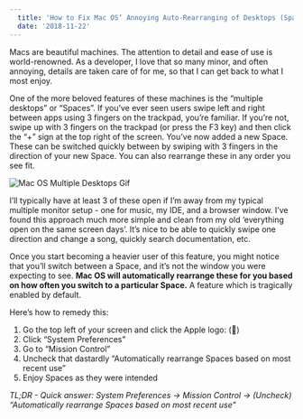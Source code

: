 ```yaml
---
  title: 'How to Fix Mac OS’ Annoying Auto-Rearranging of Desktops (Spaces)'
  date: '2018-11-22'
---
```


Macs are beautiful machines. The attention to detail and ease of use is world-renowned. As a developer, I love that so many minor, and often annoying, details are taken care of for me, so that I can get back to what I most enjoy. 

One of the more beloved features of these machines is the “multiple desktops” or “Spaces”. If you’ve ever seen users swipe left and right between apps using 3 fingers on the trackpad, you’re familiar. If you’re not, swipe up with 3 fingers on the trackpad (or press the F3 key) and then click the “+” sign at the top right of the screen. You’ve now added a new Space. These can be switched quickly between by swiping with 3 fingers in the direction of your new Space. You can also rearrange these in any order you see fit.

![Mac OS Multiple Desktops Gif](https://i.kinja-img.com/gawker-media/image/upload/s--xJoCz_Wl--/c_scale,fl_progressive,q_80,w_800/gmuzf3rqkogwmiyub4lk.gif)

I’ll typically have at least 3 of these open if I’m away from my typical multiple monitor setup - one for music, my IDE, and a browser window. I’ve found this approach much more simple and clean from my old ‘everything open on the same screen days’. It’s nice to be able to quickly swipe one direction and change a song, quickly search documentation, etc. 

Once you start becoming a heavier user of this feature, you might notice that you’ll switch between a Space, and it’s not the window you were expecting to see. **Mac OS will automatically rearrange these for you based on how often you switch to a particular Space.** A feature which is tragically enabled by default. 

Here’s how to remedy this:

1) Go the top left of your screen and click the Apple logo: ()
2) Click “System Preferences”
3) Go to “Mission Control”
4) Uncheck that dastardly “Automatically rearrange Spaces based on most recent use”
5) Enjoy Spaces as they were intended

_TL;DR - Quick answer: System Preferences -> Mission Control -> (Uncheck) “Automatically rearrange Spaces based on most recent use"_

